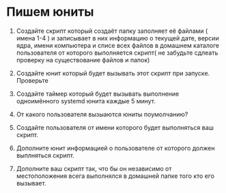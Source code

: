 # Пишем юниты

1. Создайте скрипт который создаёт папку заполняет её файлами ( имена 1-4 ) и записывает в них информацию
о текущей дате, версии ядра, имени компьютера и списе всех файлов в домашнем каталоге пользователя от которого выполняется скрипт( не забудьте сдлеать проверку на существование файлов и папок)

2. Создайте юнит который будет вызывать этот скрипт при запуске. Проверьте
3. Создайте таймер который будет вызывать выполнение одноимённого systemd юнита каждые 5 минут.
4. От какого пользователя вызыаются юниты поумолчанию?
5. Создайте пользователя от имени которого будет выполняться ваш скрипт.
6. Дополните юнит информацией о пользователе от которого должен выплняться скрипт.
7. Дополните ваш скрипт так, что бы он независимо от местоположения всега выполнялся в домашней папке того кто его вызывает.
